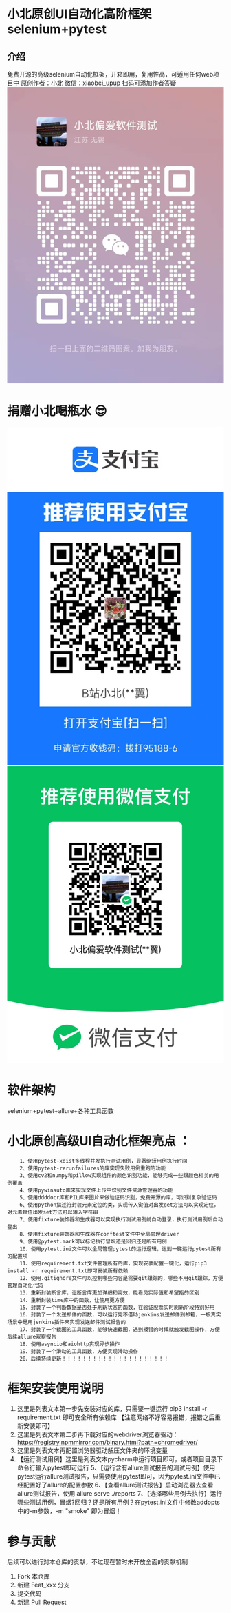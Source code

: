 # 小北原创UI自动化高阶框架selenium+pytest

## 介绍
免费开源的高级selenium自动化框架，开箱即用，复用性高，可适用任何web项目中
原创作者：小北
微信：xiaobei_upup   扫码可添加作者答疑
![输入图片说明](screenshots/888f3f9e1e8bd0a003aac3d204afaa8.jpg)


# 捐赠小北喝瓶水 :sunglasses: 
![输入图片说明](screenshots/%E6%94%AF%E4%BB%98%E5%AE%9D%E6%94%AF%E4%BB%98%E7%A0%81.jpg)
![输入图片说明](%E5%BE%AE%E4%BF%A1%E6%94%AF%E4%BB%98%E7%A0%81.jpg)

# 软件架构
selenium+pytest+allure+各种工具函数

# 小北原创高级UI自动化框架亮点 ：
        1、使用pytest-xdist多线程并发执行测试用例，显著缩短用例执行时间
        2、使用pytest-rerunfailures的库实现失败用例重跑的功能
        3、使用cv2和numpy和pillow实现组件的颜色识别功能，能够完成一些跟颜色相关的用例覆盖
        4、使用pywinauto库来实现文件上传中识别文件资源管理器的功能
        5、使用ddddocr库和PIL库来图片来做验证码识别，免费开源的库，可识别复杂验证码
        6、使用python描述符封装元素定位的类，实现传入键值对出发get方法可以实现定位，对元素赋值出发set方法可以输入字符串
        7、使用fixture装饰器和生成器可以实现执行测试用例前自动登录，执行测试用例后自动登出
        8、使用fixture装饰器和生成器在conftest文件中全局管理driver
        9、使用@pytest.mark可以标记执行冒烟还是回归还是所有用例
        10、使用pytest.ini文件可以全局管理pytest的运行逻辑，达到一键运行pytest所有的配置项
        11、使用requirement.txt文件管理所有的库，实现安装配置一键化，运行pip3 install -r requirement.txt即可安装所有依赖
        12、使用.gitignore文件可以控制哪些内容是需要git跟踪的，哪些不用git跟踪，方便管理自动化代码
        13、重新封装断言库，让断言库更加详细和高效，能看见实际值和希望指的区别
        14、重新封装time库中的函数，让使用更方便
        15、封装了一个判断数据是否处于刷新状态的函数，在验证股票实时刷新阶段特别好用
        16、封装了一个发送邮件的函数，可以运行完不借助jenkins发送邮件到邮箱，一般真实场景中是用jenkins插件来实现发送邮件测试报告的
        17、封装了一个截图的工具函数，能够快速截图，遇到报错的时候就触发截图操作，方便后续allure观察报告
        18、使用asyncio和aiohttp实现异步操作
        19、封装了一个滑动的工具函数，方便实现滑动操作
        20、后续持续更新！！！！！！！！！！！！！！！！！！！！！

# 框架安装使用说明
1. 这里是列表文本第一步先安装对应的库，只需要一键运行  pip3 install -r requirement.txt 即可安全所有依赖库 【注意网络不好容易报错，报错之后重新安装即可】
2. 这里是列表文本第二步再下载对应的webdriver浏览器驱动： https://registry.npmmirror.com/binary.html?path=chromedriver/
3. 这里是列表文本再配置浏览器驱动解压文件夹的环境变量
4. 【运行测试用例】这里是列表文本pycharm中运行项目即可，或者项目目录下命令行输入pytest即可运行
5、【运行含有allure测试报告的测试用例】使用pytest运行allure测试报告，只需要使用pytest即可，因为pytest.ini文件中已经配置好了allure的配置参数
6、【查看allure测试报告】启动浏览器去查看allure测试报告，使用  allure serve ./reports
7、【选择哪些用例去执行】运行哪些测试用例，冒烟?回归？还是所有用例？在pytest.ini文件中修改addopts中的-m参数，-m "smoke" 即为冒烟！

# 参与贡献
后续可以进行对本仓库的贡献，不过现在暂时未开放全面的贡献机制
1.  Fork 本仓库
2.  新建 Feat_xxx 分支
3.  提交代码
4.  新建 Pull Request
